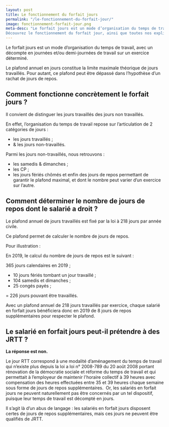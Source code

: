 ```yaml
---
layout: post
title: Le fonctionnement du forfait jours
permalink: "/le-fonctionnement-du-forfait-jour/"
image: fonctionnement-forfait-jour.png
meta-desc: "Le forfait jours est un mode d’organisation du temps de travail.
Découvrez le fonctionnement du forfait jour, ainsi que toutes nos explications sur son application."
---
```

Le forfait jours est un mode d’organisation du temps de travail, avec un décompte en journées et/ou demi-journées de travail sur un exercice déterminé.

Le plafond annuel en jours constitue la limite maximale théorique de jours travaillés. Pour autant, ce plafond peut être dépassé dans l’hypothèse d’un rachat de jours de repos.

## Comment fonctionne concrètement le forfait jours ?

Il convient de distinguer les jours travaillés des jours non travaillés.

En effet, l’organisation du temps de travail repose sur l’articulation de 2 catégories de jours :

* les jours travaillés ;
* & les jours non-travaillés.

Parmi les jours non-travaillés, nous retrouvons :

* les samedis & dimanches ;
* les CP ;
* les jours fériés chômés et enfin des jours de repos permettant de garantir le plafond maximal, et dont le nombre peut varier d’un exercice sur l’autre.

## Comment déterminer le nombre de jours de repos dont le salarié a droit ?

Le plafond annuel de jours travaillés est fixé par la loi à 218 jours par année civile.

Ce plafond permet de calculer le nombre de jours de repos.

Pour illustration :

En 2019, le calcul du nombre de jours de repos est le suivant :

365 jours calendaires en 2019 ;

* 10 jours fériés tombant un jour travaillé ;
* 104 samedis et dimanches ;
* 25 congés payés ;

= 226 jours pouvant être travaillés.

Avec un plafond annuel de 218 jours travaillés par exercice, chaque salarié en forfait jours bénéficiera donc en 2019 de 8 jours de repos supplémentaires pour respecter le plafond.

## Le salarié en forfait jours peut-il prétendre à des JRTT ?

**La réponse est non.**

Le jour RTT correspond à une modalité d’aménagement du temps de travail qui n’existe plus depuis la loi a loi n° 2008-789 du 20 août 2008 portant rénovation de la démocratie sociale et réforme du temps de travail et qui permettait à l’employeur de maintenir l'horaire collectif à 39 heures avec compensation des heures effectuées entre 35 et 39 heures chaque semaine sous forme de jours de repos supplémentaires.
​
Or, les salariés en forfait jours ne peuvent naturellement pas être concernés par un tel dispositif, puisque leur temps de travail est décompté en jours.

Il s’agit là d’un abus de langage : les salariés en forfait jours disposent certes de jours de repos supplémentaires, mais ces jours ne peuvent être qualifiés de JRTT.
